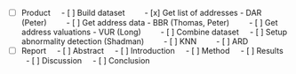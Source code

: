 - [ ] Product
    - [ ] Build dataset
        - [x] Get list of addresses - DAR (Peter)
        - [ ] Get address data - BBR (Thomas, Peter)
        - [ ] Get address valuations - VUR (Long)
        - [ ] Combine dataset
    - [ ] Setup abnormality detection (Shadman)
        - [ ] KNN
        - [ ] ARD
- [ ] Report
    - [ ] Abstract
    - [ ] Introduction
    - [ ] Method
    - [ ] Results
    - [ ] Discussion
    - [ ] Conclusion